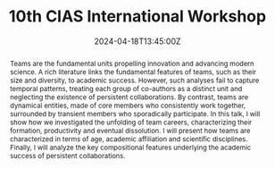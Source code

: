 ---
title: 10th CIAS International Workshop

event: 10th CIAS International Workshop

location: Corvinus University of Budapest
address:
  street: Ménesi út 5
  city: Budapest
  postcode: '1118'
  country: Hungary

summary: My talk at the CIAS' workshop

abstract:  Teams are the fundamental units propelling innovation and advancing modern science. A rich literature links the fundamental features of teams, such as their size and diversity, to academic success. However, such analyses fail to capture temporal patterns, treating each group of co-authors as a distinct unit and neglecting the existence of persistent collaborations. By contrast, teams are dynamical entities, made of core members who consistently work together, surrounded by transient members who sporadically participate. In this talk, I will show how we investigated the unfolding of team careers, characterizing their formation, productivity and eventual dissolution. I will present how teams are characterized in terms of age, academic affiliation and scientific disciplines. Finally, I will analyze the key compositional features underlying the academic success of persistent collaborations.

# Talk start and end times.
#   End time can optionally be hidden by prefixing the line with `#`.
date: '2024-04-18T13:45:00Z'

date_end: '2024-04-18T14:00:00Z'

all_day: false

authors: []

tags: 
  - science of science
  - teams
  - success
  - diversity

# Is this a featured talk? (true/false)
featured: false

#url_video: 'https://youtu.be/FQrKf5tURx4?si=93UcBV5gHoWbk3Q6'

#projects:
#  - dynamics-on-hon
---